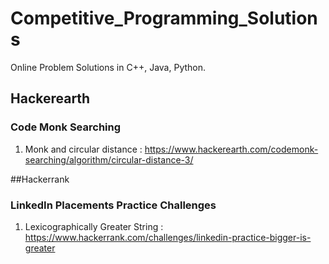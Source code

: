 # Competitive_Programming_Solutions
Online Problem Solutions in C++, Java, Python.

## Hackerearth
### Code Monk Searching
1. Monk and circular distance : https://www.hackerearth.com/codemonk-searching/algorithm/circular-distance-3/

##Hackerrank
### LinkedIn Placements Practice Challenges
1. Lexicographically Greater String : https://www.hackerrank.com/challenges/linkedin-practice-bigger-is-greater
